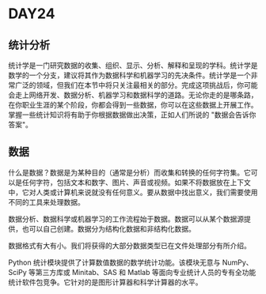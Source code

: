 # DAY24

## 统计分析

统计学是一门研究数据的收集、组织、显示、分析、解释和呈现的学科。统计学是数学的一个分支，建议将其作为数据科学和机器学习的先决条件。统计学是一个非常广泛的领域，但我们在本节中将只关注最相关的部分。完成这项挑战后，你可能会走上网络开发、数据分析、机器学习和数据科学的道路。无论你走的是哪条路，在你职业生涯的某个阶段，你都会得到一些数据，你可以在这些数据上开展工作。掌握一些统计知识将有助于你根据数据做出决策，正如人们所说的 "数据会告诉你答案"。

## 数据

什么是数据？数据是为某种目的（通常是分析）而收集和转换的任何字符集。它可以是任何字符，包括文本和数字、图片、声音或视频。如果不将数据放在上下文中，它对人类或计算机来说就没有任何意义。要从数据中找出意义，我们需要使用不同的工具来处理数据。

数据分析、数据科学或机器学习的工作流程始于数据。数据可以从某个数据源提供，也可以自己创建。数据分为结构化数据和非结构化数据。

数据格式有大有小。我们将获得的大部分数据类型已在文件处理部分有所介绍。

Python 统计模块提供了计算数值数据的数学统计功能。该模块无意与 NumPy、SciPy 等第三方库或 Minitab、SAS 和 Matlab 等面向专业统计人员的专有全功能统计软件包竞争。它针对的是图形计算器和科学计算器的水平。
